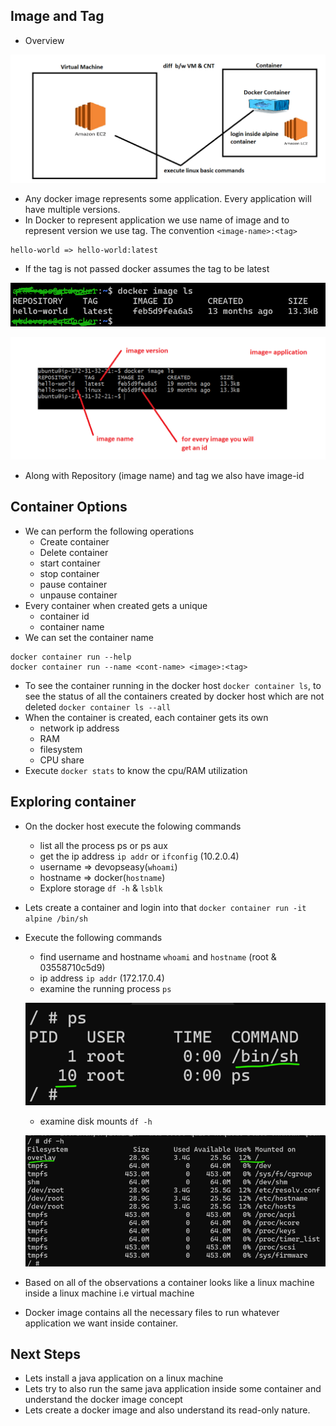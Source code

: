 ## Image and Tag
* Overview 

![Preview](./Images/vm-container.png)

* Any docker image represents some application. Every application will have multiple versions.
* In Docker to represent application we use name of image and to represent version we use tag. The convention ``` <image-name>:<tag> ```

```
hello-world => hello-world:latest
```
* If the tag is not passed docker assumes the tag to be latest

![Preview](./Images/docker.png)

![Preview](./Images/docker-image-brief.png)

* Along with Repository (image name) and tag we also have image-id

## Container Options
* We can perform the following operations
    * Create container
    * Delete container
    * start container
    * stop container
    * pause container
    * unpause container
* Every container when created gets a unique
    * container id
    * container name
* We can set the container name

```
docker container run --help
docker container run --name <cont-name> <image>:<tag>
```
* To see the container running in the docker host ``` docker container ls ```, to see the status of all the containers created by docker host which are not deleted ``` docker container ls --all ```
* When the container is created, each container gets its own
    * network ip address
    * RAM
    * filesystem
    * CPU share
* Execute ``` docker stats ``` to know the cpu/RAM utilization

## Exploring container
* On the docker host execute the folowing commands

    * list all the process ps or ps aux
    * get the ip address ``` ip addr ``` or ``` ifconfig ``` (10.2.0.4)
    * username => devopseasy(``` whoami ```)
    * hostname => docker(``` hostname ```)
    * Explore storage ``` df -h ``` & ``` lsblk ```
* Lets create a container and login into that ``` docker container run -it alpine /bin/sh ```
* Execute the following commands
    * find username and hostname ``` whoami ``` and ``` hostname ``` (root & 03558710c5d9)
    * ip address ``` ip addr ``` (172.17.0.4)
    * examine the running process ``` ps ```
     
     ![Preview](./Images/docker7.png)

    * examine disk mounts ``` df -h ```

     ![Preview](./Images/docker8.png)

* Based on all of the observations a container looks like a linux machine inside a linux machine i.e virtual machine

* Docker image contains all the necessary files to run whatever application we want inside container.

## Next Steps
* Lets install a java application on a linux machine
* Lets try to also run the same java application inside some container and understand the docker image concept
* Lets create a docker image and also understand its read-only nature.


